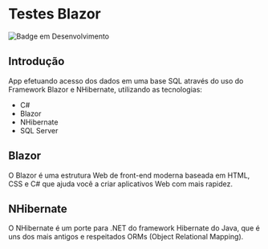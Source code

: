 # Testes Blazor

![Badge em Desenvolvimento](https://img.shields.io/static/v1?label=STATUS&message=FINALIZADO&color=GREEN&style=for-the-badge)

## Introdução
App efetuando acesso dos dados em uma base SQL através do uso do Framework Blazor e NHibernate, utilizando as tecnologias:

* C#
* Blazor
* NHibernate
* SQL Server

## Blazor
O Blazor é uma estrutura Web de front-end moderna baseada em HTML, CSS e C# que ajuda você a criar aplicativos Web com mais rapidez. 

## NHibernate
O NHibernate é um porte para .NET do framework Hibernate do Java, que é uns dos mais antigos e respeitados ORMs (Object Relational Mapping). 
